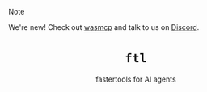 > [!NOTE]  
> We're new! Check out [wasmcp](https://github.com/fastertools/wasmcp) and talk to us on [Discord](https://discord.gg/ByFw4eKEU7).

<div align="center">

# `ftl`

fastertools for AI agents
